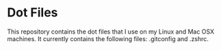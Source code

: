 # Dot Files

This repository contains the dot files that I use on my Linux and Mac OSX machines. It currently contains the following files: .gitconfig and .zshrc.
